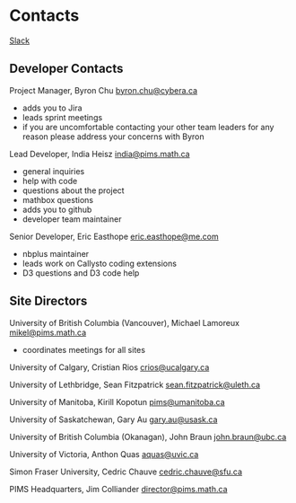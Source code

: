 # Contacts

[Slack](http://cancode-collaboration.slack.com)

## Developer Contacts

Project Manager, Byron Chu byron.chu@cybera.ca
+ adds you to Jira
+ leads sprint meetings
+ if you are uncomfortable contacting your other team leaders for any reason please address your concerns with Byron

Lead Developer, India Heisz india@pims.math.ca
+ general inquiries
+ help with code
+ questions about the project
+ mathbox questions
+ adds you to github
+ developer team maintainer

Senior Developer, Eric Easthope eric.easthope@me.com
+ nbplus maintainer
+ leads work on Callysto coding extensions
+ D3 questions and D3 code help

## Site Directors

University of British Columbia (Vancouver), Michael Lamoreux mikel@pims.math.ca
+ coordinates meetings for all sites

University of Calgary, Cristian Rios crios@ucalgary.ca 

University of Lethbridge, Sean Fitzpatrick sean.fitzpatrick@uleth.ca

University of Manitoba, Kirill Kopotun pims@umanitoba.ca

University of Saskatchewan, Gary Au gary.au@usask.ca

University of British Columbia (Okanagan), John Braun john.braun@ubc.ca

University of Victoria, Anthon Quas aquas@uvic.ca

Simon Fraser University, Cedric Chauve cedric.chauve@sfu.ca

PIMS Headquarters, Jim Colliander director@pims.math.ca








